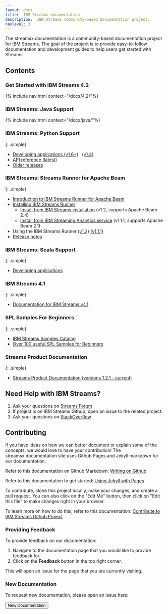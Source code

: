 ```yaml
---
layout: docs
title:  IBM Streams documentation
description:  IBM Streams community-based documentation project.
navlevel: 3
---
```

The streamsx.documentation is a community-based documentation project for IBM Streams.
The goal of the project is to provide easy-to-follow documentation and development guides to help users get started with Streams.

## Contents

### Get Started with IBM Streams 4.2

{% include nav.html context="/docs/4.2/"%}


### IBM Streams: Java Support

{% include nav.html context="/docs/java/"%}


### IBM Streams: Python Support

{: .simple}
* [Developing applications (v1.6+)](/streamsx.documentation/docs/python/1.6/python-appapi-devguide/) &nbsp; [(v1.4)](/streamsx.documentation/docs/python/1.4/python-appapi-devguide/)
* [API reference (latest)](http://ibmstreams.github.io/streamsx.topology/doc/pythondoc/index.html)
* [Older releases](https://github.com/IBMStreams/streamsx.topology/releases)



### IBM Streams: Streams Runner for Apache Beam

{: .simple}
* [Introduction to IBM Streams Runner for Apache Beam](docs/beamrunner/beamrunner-1-intro)
* [Installing IBM Streams Runner](docs/beamrunner/beamrunner-2-install)
  * [Install from IBM Streams installation](docs/beamrunner/beamrunner-2a-onprem) (v1.2, supports Apache Beam 2.4)
  * [Install from IBM Streaming Analytics service](docs/beamrunner/beamrunner-2b-sas) (v1.1.1, supports Apache Beam 2.1)
* Using the IBM Streams Runner  [(v1.2)](docs/beamrunner/release/1.2.0/using)  [(v1.1.1)](docs/beamrunner/release/1.1.1/using)
* [Release notes](docs/beamrunner/release-notes)

### IBM Streams: Scala Support

{: .simple}
* [Developing applications](https://github.com/IBMStreams/streamsx.topology/wiki/Scala-Support)


### IBM Streams 4.1

{: .simple}
* [Documentation for IBM Streams v4.1](/streamsx.documentation/docs/4.1/)

### SPL Samples For Beginners

{: .simple}
* [IBM Streams Samples Catalog](https://ibmstreams.github.io/samples)
* [Over 100 useful SPL Samples for Beginners](samples/)

### Streams Product Documentation

{: .simple}
* [Streams Product Documentation (versions 1.2.1 - current)](http://www.ibm.com/support/knowledgecenter/SSCRJU/SSCRJU_welcome.html)

## Need Help with IBM Streams?

1.  Ask your questions on [Streams Forum](https://developer.ibm.com/answers/smart-spaces/22/streamsdev.html)
2.  If project is on IBM Streams Github, open an issue to the related project.
3.  Ask your questions on [StackOverflow](http://stackoverflow.com/questions/tagged/infosphere-spl)

## Contributing

If you have ideas on how we can better document or explain some of the concepts, we would love to have your contribution!  The streamsx.documentation site uses Github Pages and Jekyll markdown for our documentation.

Refer to this documentation on Github Markdown:  [Writing on Github](https://help.github.com/categories/writing-on-github)

Refer to this documentation to get started:  [Using Jekyll with Pages](https://help.github.com/articles/using-jekyll-with-pages/)  

To contribute, clone this project locally, make your changes, and create a pull request. You can also click on the "Edit Me" button, then click on "Edit this file" to make changes right in your browser.

To learn more on how to do this, refer to this documentation:  [Contribute to IBM Streams Github Project](https://developer.ibm.com/streamsdev/docs/contribute-github-project/)

### Providing Feedback

To provide feedback on our documentation:

1.  Navigate to the documentation page that you would like to provide feedback for.
1.  Click on the **Feedback** button in the top right corner.

This will open an issue for the page that you are currently visiting.  

### New Documentation

To request new documentation, please open an issue here:

   <form action="https://github.com/IBMStreams/streamsx.documentation/issues/new" target="_blank">
      <input type="submit" value="New Documentation">
   </form>
<br>
